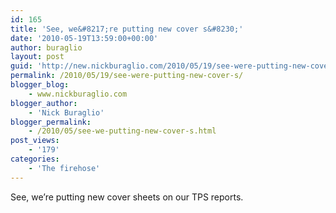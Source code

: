 ```yaml
---
id: 165
title: 'See, we&#8217;re putting new cover s&#8230;'
date: '2010-05-19T13:59:00+00:00'
author: buraglio
layout: post
guid: 'http://new.nickburaglio.com/2010/05/19/see-were-putting-new-cover-s/'
permalink: /2010/05/19/see-were-putting-new-cover-s/
blogger_blog:
    - www.nickburaglio.com
blogger_author:
    - 'Nick Buraglio'
blogger_permalink:
    - /2010/05/see-we-putting-new-cover-s.html
post_views:
    - '179'
categories:
    - 'The firehose'
---
```


See, we’re putting new cover sheets on our TPS reports.
